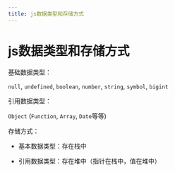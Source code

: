 ```yaml
---
title: js数据类型和存储方式
---
```


# js数据类型和存储方式

基础数据类型：

`null`, `undefined`, `boolean`, `number`, `string`, `symbol`, `bigint`

引用数据类型：

`Object` (`Function`, `Array`, `Date`等等)

存储方式：

- 基本数据类型：存在栈中

- 引用数据类型：存在堆中（指针在栈中，值在堆中）